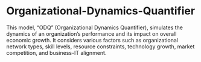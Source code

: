 # Organizational-Dynamics-Quantifier
This model, “ODQ” (Organizational Dynamics Quantifier), simulates the dynamics of an organization’s performance and its impact on overall economic growth. It considers various factors such as organizational network types, skill levels, resource constraints, technology growth, market competition, and business-IT alignment.
